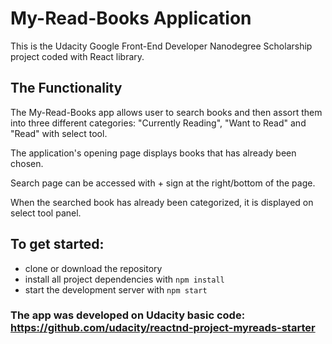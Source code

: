 # My-Read-Books Application

This is the Udacity Google Front-End Developer Nanodegree Scholarship project coded with React library.

## The Functionality

The My-Read-Books app allows user to search books and then assort them into three different categories: "Currently Reading", "Want to Read" and "Read" with select tool.
 
The application's opening page displays books that has already been chosen.

Search page can be accessed with + sign at the right/bottom of the page.

When the searched book has already been categorized, it is displayed on select tool panel.

## To get started:

* clone or download the repository
* install all project dependencies with `npm install`
* start the development server with `npm start`

### The app was developed on Udacity basic code: https://github.com/udacity/reactnd-project-myreads-starter